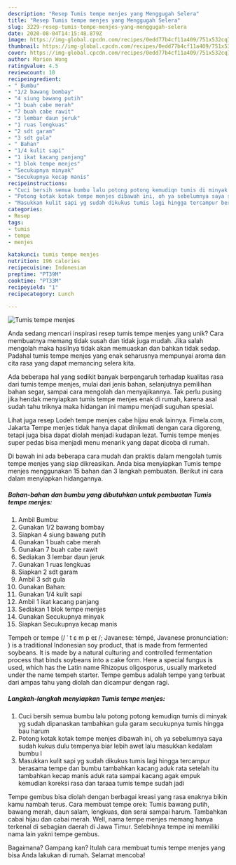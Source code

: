 ```yaml
---
description: "Resep Tumis tempe menjes yang Menggugah Selera"
title: "Resep Tumis tempe menjes yang Menggugah Selera"
slug: 3229-resep-tumis-tempe-menjes-yang-menggugah-selera
date: 2020-08-04T14:15:48.879Z
image: https://img-global.cpcdn.com/recipes/0edd77b4cf11a409/751x532cq70/tumis-tempe-menjes-foto-resep-utama.jpg
thumbnail: https://img-global.cpcdn.com/recipes/0edd77b4cf11a409/751x532cq70/tumis-tempe-menjes-foto-resep-utama.jpg
cover: https://img-global.cpcdn.com/recipes/0edd77b4cf11a409/751x532cq70/tumis-tempe-menjes-foto-resep-utama.jpg
author: Marion Wong
ratingvalue: 4.5
reviewcount: 10
recipeingredient:
- " Bumbu"
- "1/2 bawang bombay"
- "4 siung bawang putih"
- "1 buah cabe merah"
- "7 buah cabe rawit"
- "3 lembar daun jeruk"
- "1 ruas lengkuas"
- "2 sdt garam"
- "3 sdt gula"
- " Bahan"
- "1/4 kulit sapi"
- "1 ikat kacang panjang"
- "1 blok tempe menjes"
- "Secukupnya minyak"
- "Secukupnya kecap manis"
recipeinstructions:
- "Cuci bersih semua bumbu lalu potong potong kemudiqn tumis di minyak yg sudah dipanaskan tambahkan gula garam secukupnya tumis hingga bau harum"
- "Potong kotak kotak tempe menjes dibawah ini, oh ya sebelumnya saya sudah kukus dulu tempenya biar lebih awet lalu masukkan kedalam bumbu l"
- "Masukkan kulit sapi yg sudah dikukus tumis lagi hingga tercampur berasama tempe dan bumbu tambahkan kacang aduk rata setelah itu tambahkan kecap manis aduk rata sampai kacang agak empuk kemudian koreksi rasa dan taraaa tumis tempe sudah jadi"
categories:
- Resep
tags:
- tumis
- tempe
- menjes

katakunci: tumis tempe menjes 
nutrition: 196 calories
recipecuisine: Indonesian
preptime: "PT39M"
cooktime: "PT33M"
recipeyield: "1"
recipecategory: Lunch

---
```



![Tumis tempe menjes](https://img-global.cpcdn.com/recipes/0edd77b4cf11a409/751x532cq70/tumis-tempe-menjes-foto-resep-utama.jpg)

Anda sedang mencari inspirasi resep tumis tempe menjes yang unik? Cara membuatnya memang tidak susah dan tidak juga mudah. Jika salah mengolah maka hasilnya tidak akan memuaskan dan bahkan tidak sedap. Padahal tumis tempe menjes yang enak seharusnya mempunyai aroma dan cita rasa yang dapat memancing selera kita.

Ada beberapa hal yang sedikit banyak berpengaruh terhadap kualitas rasa dari tumis tempe menjes, mulai dari jenis bahan, selanjutnya pemilihan bahan segar, sampai cara mengolah dan menyajikannya. Tak perlu pusing jika hendak menyiapkan tumis tempe menjes enak di rumah, karena asal sudah tahu triknya maka hidangan ini mampu menjadi suguhan spesial.

Lihat juga resep Lodeh tempe menjes cabe hijau enak lainnya. Fimela.com, Jakarta Tempe menjes tidak hanya dapat dinikmati dengan cara digoreng, tetapi juga bisa dapat diolah menjadi kudapan lezat. Tumis tempe menjes super pedas bisa menjadi menu menarik yang dapat dicoba di rumah.


Di bawah ini ada beberapa cara mudah dan praktis dalam mengolah tumis tempe menjes yang siap dikreasikan. Anda bisa menyiapkan Tumis tempe menjes menggunakan 15 bahan dan 3 langkah pembuatan. Berikut ini cara dalam menyiapkan hidangannya.

<!--inarticleads1-->

##### Bahan-bahan dan bumbu yang dibutuhkan untuk pembuatan Tumis tempe menjes:

1. Ambil  Bumbu:
1. Gunakan 1/2 bawang bombay
1. Siapkan 4 siung bawang putih
1. Gunakan 1 buah cabe merah
1. Gunakan 7 buah cabe rawit
1. Sediakan 3 lembar daun jeruk
1. Gunakan 1 ruas lengkuas
1. Siapkan 2 sdt garam
1. Ambil 3 sdt gula
1. Gunakan  Bahan:
1. Gunakan 1/4 kulit sapi
1. Ambil 1 ikat kacang panjang
1. Sediakan 1 blok tempe menjes
1. Gunakan Secukupnya minyak
1. Siapkan Secukupnya kecap manis


Tempeh or tempe (/ ˈ t ɛ m p eɪ /; Javanese: témpé, Javanese pronunciation: ) is a traditional Indonesian soy product, that is made from fermented soybeans. It is made by a natural culturing and controlled fermentation process that binds soybeans into a cake form. Here a special fungus is used, which has the Latin name Rhizopus oligosporus, usually marketed under the name tempeh starter. Tempe gembus adalah tempe yang terbuat dari ampas tahu yang diolah dan dicampur dengan ragi. 

<!--inarticleads2-->

##### Langkah-langkah menyiapkan Tumis tempe menjes:

1. Cuci bersih semua bumbu lalu potong potong kemudiqn tumis di minyak yg sudah dipanaskan tambahkan gula garam secukupnya tumis hingga bau harum
1. Potong kotak kotak tempe menjes dibawah ini, oh ya sebelumnya saya sudah kukus dulu tempenya biar lebih awet lalu masukkan kedalam bumbu l
1. Masukkan kulit sapi yg sudah dikukus tumis lagi hingga tercampur berasama tempe dan bumbu tambahkan kacang aduk rata setelah itu tambahkan kecap manis aduk rata sampai kacang agak empuk kemudian koreksi rasa dan taraaa tumis tempe sudah jadi


Tempe gembus bisa diolah dengan berbagai kreasi yang rasa enaknya bikin kamu nambah terus. Cara membuat tempe orek: Tumis bawang putih, bawang merah, daun salam, lengkuas, dan serai sampai harum. Tambahkan cabai hijau dan cabai merah. Well, nama tempe menjes memang hanya terkenal di sebagian daerah di Jawa Timur. Selebihnya tempe ini memiliki nama lain yakni tempe gembus. 

Bagaimana? Gampang kan? Itulah cara membuat tumis tempe menjes yang bisa Anda lakukan di rumah. Selamat mencoba!
